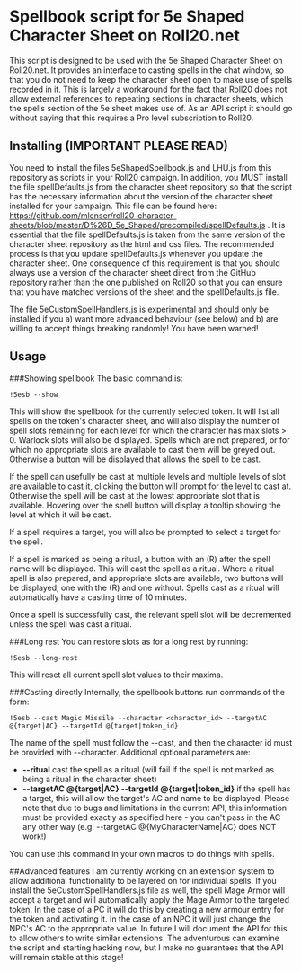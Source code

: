 # Spellbook script for 5e Shaped Character Sheet on Roll20.net

This script is designed to be used with the 5e Shaped Character Sheet on Roll20.net. It provides an interface to casting spells in the chat window, so that you do not need to keep the character sheet open to make use of spells recorded in it. This is largely a workaround for the fact that Roll20 does not allow external references to repeating sections in character sheets, which the spells section of the 5e sheet makes use of. As an API script it should go without saying that this requires a Pro level subscription to Roll20.

## Installing (IMPORTANT PLEASE READ)

You need to install the files 5eShapedSpellbook.js and LHU.js from this repository as scripts in your Roll20 campaign. In addition, you MUST install the file spellDefaults.js from the character sheet repository so that the script has the necessary information about the version of the character sheet installed for your campaign. This file can be found here: https://github.com/mlenser/roll20-character-sheets/blob/master/D%26D_5e_Shaped/precompiled/spellDefaults.js . It is essential that the file spellDefaults.js is taken from the same version of the character sheet repository as the html and css files. The recommended process is that you update spellDefaults.js whenever you update the character sheet. One consequence of this requirement is that you should always use a version of the character sheet direct from the GitHub repository rather than the one published on Roll20 so that you can ensure that you have matched versions of the sheet and the spellDefaults.js file.

The file 5eCustomSpellHandlers.js is experimental and should only be installed if you a) want more advanced behaviour (see below) and b) are willing to accept things breaking randomly! You have been warned!

## Usage
###Showing spellbook
The basic command is:

```!5esb --show```

This will show the spellbook for the currently selected token. It will list all spells on the token's character sheet, and will also display the number of spell slots remaining for each level for which the character has max slots > 0. Warlock slots will also be displayed. Spells which are not prepared, or for which no appropriate slots are available to cast them will be greyed out. Otherwise a button will be displayed that allows the spell to be cast. 

If the spell can usefully be cast at multiple levels and multiple levels of slot are available to cast it, clicking the button will prompt for the level to cast at. Otherwise the spell will be cast at the lowest appropriate slot that is available. Hovering over the spell button will display a tooltip showing the level at which it wil be cast.

If a spell requires a target, you will also be prompted to select a target for the spell.

If a spell is marked as being a ritual, a button with an (R) after the spell name will be displayed. This will cast the spell as a ritual. Where a ritual spell is also prepared, and appropriate slots are available, two buttons will be displayed, one with the (R) and one without. Spells cast as a ritual will automatically have a casting time of 10 minutes.

Once a spell is successfully cast, the relevant spell slot will be decremented unless the spell was cast a ritual.

###Long rest
You can restore slots as for a long rest by running:

```!5esb --long-rest```

This will reset all current spell slot values to their maxima.

###Casting directly
Internally, the spellbook buttons run commands of the form:

```!5esb --cast Magic Missile --character <character_id> --targetAC @{target|AC} --targetId @{target|token_id}```

The name of the spell must follow the --cast, and then the character id must be provided with --character. Additional optional parameters are:
* **--ritual** cast the spell as a ritual (will fail if the spell is not marked as being a ritual in the character sheet)
* **--targetAC @{target|AC} --targetId @{target|token_id}** if the spell has a target, this will allow the target's AC and name to be displayed. Please note that due to bugs and limitations in the current API, this information must be provided exactly as specified here - you can't pass in the AC any other way (e.g. --targetAC @{MyCharacterName|AC} does NOT work!)

You can use this command in your own macros to do things with spells.


##Advanced features
I am currently working on an extension system to allow additional functionality to be layered on for individual spells. If you install the 5eCustomSpellHandlers.js file as well, the spell Mage Armor will accept a target and will automatically apply the Mage Armor to the targeted token. In the case of a PC it will do this by creating a new armour entry for the token and activating it. In the case of an NPC it will just change the NPC's AC to the appropriate value. In future I will document the API for this to allow others to write similar extensions. The adventurous can examine the script and starting hacking now, but I make no guarantees that the API will remain stable at this stage!

  

